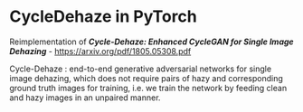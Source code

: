 # CycleDehaze in PyTorch

Reimplementation of _**Cycle-Dehaze: Enhanced CycleGAN for Single Image Dehazing**_ - https://arxiv.org/pdf/1805.05308.pdf

Cycle-Dehaze : end-to-end generative adversarial networks for single image dehazing, which does not require pairs of hazy and corresponding ground truth images for training, i.e. we train the network by feeding clean and hazy images in an unpaired manner.
